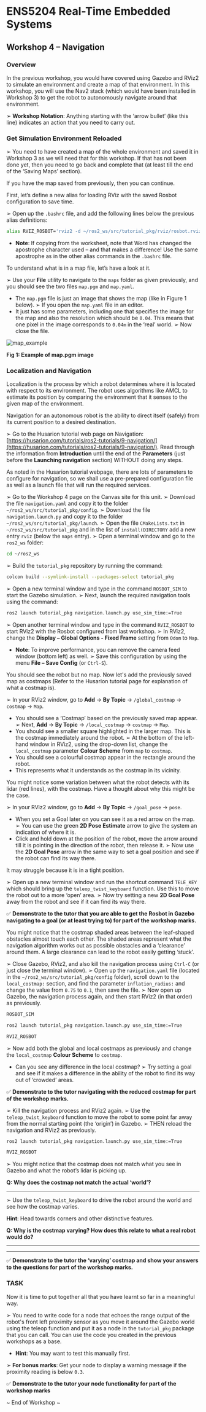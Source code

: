 # ENS5204 Real-Time Embedded Systems

## Workshop 4 – Navigation

### Overview

In the previous workshop, you would have covered using Gazebo and RViz2 to simulate an environment and create a map of that environment. In this workshop, you will use the Nav2 stack (which would have been installed in Workshop 3) to get the robot to autonomously navigate around that environment.

➢ **Workshop Notation**: Anything starting with the ‘arrow bullet’ (like this line) indicates an action that you need to carry out.

### Get Simulation Environment Reloaded

➢ You need to have created a map of the whole environment and saved it in Workshop 3 as we will need that for this workshop. If that has not been done yet, then you need to go back and complete that (at least till the end of the ‘Saving Maps’ section).

If you have the map saved from previously, then you can continue.

First, let’s define a new alias for loading RViz with the saved Rosbot configuration to save time.

➢ Open up the `.bashrc` file, and add the following lines below the previous alias definitions:

  ```bash
  alias RVIZ_ROSBOT='rviz2 -d ~/ros2_ws/src/tutorial_pkg/rviz/rosbot.rviz'
  ```

  - **Note**: If copying from the worksheet, note that Word has changed the apostrophe character used – and that makes a difference! Use the same apostrophe as in the other alias commands in the `.bashrc` file.

To understand what is in a map file, let’s have a look at it.

➢ Use your **File** utility to navigate to the `maps` folder as given previously, and you should see the two files `map.pgm` and `map.yaml`.
  - The `map.pgm` file is just an image that shows the map (like in Figure 1 below).
➢ If you open the `map.yaml` file in an editor.
  - It just has some parameters, including one that specifies the image for the map and also the resolution which should be `0.04`. This means that one pixel in the image corresponds to `0.04m` in the ‘real’ world.
➢ Now close the file.

![map_example](map_pgm.png "Example of map.pgm image")

**Fig 1: Example of map.pgm image**

### Localization and Navigation

Localization is the process by which a robot determines where it is located with respect to its environment. The robot uses algorithms like AMCL to estimate its position by comparing the environment that it senses to the given map of the environment.

Navigation for an autonomous robot is the ability to direct itself (safely) from its current position to a desired destination.

➢ Go to the Husarion tutorial web page on Navigation: [https://husarion.com/tutorials/ros2-tutorials/9-navigation/](https://husarion.com/tutorials/ros2-tutorials/9-navigation/). Read through the information from **Introduction** until the end of the **Parameters** (just before the **Launching navigation** section) WITHOUT doing any steps.

As noted in the Husarion tutorial webpage, there are lots of parameters to configure for navigation, so we shall use a pre-prepared configuration file as well as a launch file that will run the required services.

➢ Go to the Workshop 4 page on the Canvas site for this unit.
➢ Download the file `navigation.yaml` and copy it to the folder `~/ros2_ws/src/tutorial_pkg/config`.
➢ Download the file `navigation.launch.py` and copy it to the folder `~/ros2_ws/src/tutorial_pkg/launch`.
➢ Open the file `CMakeLists.txt` in `~/ros2_ws/src/tutorial_pkg` and in the list of `install(DIRECTORY` add a new entry `rviz` (below the `maps` entry).
➢ Open a terminal window and go to the `ros2_ws` folder:

  ```bash
  cd ~/ros2_ws
  ```

➢ Build the `tutorial_pkg` repository by running the command:

  ```bash
  colcon build --symlink-install --packages-select tutorial_pkg
  ```

➢ Open a new terminal window and type in the command `ROSBOT_SIM` to start the Gazebo simulation.
➢ Next, launch the required navigation tools using the command:

  ```bash
  ros2 launch tutorial_pkg navigation.launch.py use_sim_time:=True
  ```

➢ Open another terminal window and type in the command `RVIZ_ROSBOT` to start RViz2 with the Rosbot configured from last workshop.
➢ In RViz2, change the **Display – Global Options - Fixed Frame** setting from `Odom` to `Map`.
  - **Note**: To improve performance, you can remove the camera feed window (bottom left) as well.
➢ Save this configuration by using the menu **File – Save Config** (or `Ctrl-S`).

You should see the robot but no map. Now let's add the previously saved map as costmaps (Refer to the Husarion tutorial page for explanation of what a costmap is).

➢ In your RViz2 window, go to **Add** -> **By Topic** -> `/global_costmap` -> `costmap` -> `Map`.
  - You should see a ‘Costmap’ based on the previously saved map appear.
➢ Next, **Add** -> **By Topic** -> `/local_costmap` -> `costmap` -> `Map`.
  - You should see a smaller square highlighted in the larger map. This is the costmap immediately around the robot.
➢ At the bottom of the left-hand window in RViz2, using the drop-down list, change the `local_costmap` parameter **Colour Scheme** from `map` to `costmap`.
  - You should see a colourful costmap appear in the rectangle around the robot.
  - This represents what it understands as the costmap in its vicinity.

You might notice some variation between what the robot detects with its lidar (red lines), with the costmap. Have a thought about why this might be the case.

➢ In your RViz2 window, go to **Add** -> **By Topic** -> `/goal_pose` -> `pose`.
  - When you set a Goal later on you can see it as a red arrow on the map.
➢ You can use the green **2D Pose Estimate** arrow to give the system an indication of where it is.
  - Click and hold down at the position of the robot, move the arrow around till it is pointing in the direction of the robot, then release it.
➢ Now use the **2D Goal Pose** arrow in the same way to set a goal position and see if the robot can find its way there.

It may struggle because it is in a tight position.

➢ Open up a new terminal window and run the shortcut command `TELE_KEY` which should bring up the `teleop_twist_keyboard` function. Use this to move the robot out to a more ‘open’ area.
➢ Now try setting a new **2D Goal Pose** away from the robot and see if it can find its way there.

✅ **Demonstrate to the tutor that you are able to get the Rosbot in Gazebo navigating to a goal (or at least trying to) for part of the workshop marks.**

You might notice that the costmap shaded areas between the leaf-shaped obstacles almost touch each other. The shaded areas represent what the navigation algorithm works out as possible obstacles and a ‘clearance’ around them. A large clearance can lead to the robot easily getting ‘stuck’.

➢ Close Gazebo, RViz2, and also kill the navigation process using `Ctrl-C` (or just close the terminal window).
➢ Open up the `navigation.yaml` file (located in the `~/ros2_ws/src/tutorial_pkg/config` folder), scroll down to the `local_costmap:` section, and find the parameter `inflation_radius:` and change the value from `0.75` to `0.1`, then save the file.
➢ Now open up Gazebo, the navigation process again, and then start RViz2 (in that order) as previously.

  ```bash
  ROSBOT_SIM
  ```

  ```bash
  ros2 launch tutorial_pkg navigation.launch.py use_sim_time:=True
  ```

  ```bash
  RVIZ_ROSBOT
  ```

➢ Now add both the global and local costmaps as previously and change the `local_costmap` **Colour Scheme** to `costmap`.
  - Can you see any difference in the local costmap?
➢ Try setting a goal and see if it makes a difference in the ability of the robot to find its way out of ‘crowded’ areas.

✅ **Demonstrate to the tutor navigating with the reduced costmap for part of the workshop marks.**

➢ Kill the navigation process and RViz2 again.
➢ Use the `teleop_twist_keyboard` function to move the robot to some point far away from the normal starting point (the ‘origin’) in Gazebo.
➢ THEN reload the navigation and RViz2 as previously.

  ```bash
  ros2 launch tutorial_pkg navigation.launch.py use_sim_time:=True
  ```

  ```bash
  RVIZ_ROSBOT
  ```

➢ You might notice that the costmap does not match what you see in Gazebo and what the robot’s lidar is picking up.

**Q: Why does the costmap not match the actual ‘world’?**

_________________________________________________________________________________

➢ Use the `teleop_twist_keyboard` to drive the robot around the world and see how the costmap varies.

  **Hint**: Head towards corners and other distinctive features.

**Q: Why is the costmap varying? How does this relate to what a real robot would do?**

_________________________________________________________________________________

_________________________________________________________________________________

✅ **Demonstrate to the tutor the ‘varying’ costmap and show your answers to the questions for part of the workshop marks.**

### TASK

Now it is time to put together all that you have learnt so far in a meaningful way.

➢ You need to write code for a node that echoes the range output of the robot's front left proximity sensor as you move it around the Gazebo world using the teleop function and put it as a node in the `tutorial_pkg` package that you can call. You can use the code you created in the previous workshops as a base.

  - **Hint**: You may want to test this manually first.

➢ **For bonus marks**: Get your node to display a warning message if the proximity reading is below `0.3`.

✅ **Demonstrate to the tutor your node functionality for part of the workshop marks**

~ End of Workshop ~
